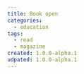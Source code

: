 ```yaml
---
title: Book open
categories:
  - education
tags:
  - read
  - magazine
created: 1.0.0-alpha.1
udpated: 1.0.0-alpha.1
---
```

